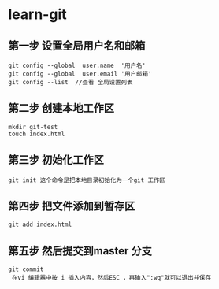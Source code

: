 # learn-git
## 第一步 设置全局用户名和邮箱
	git config --global  user.name  '用户名'
 	git config --global  user.email '用户邮箱'
	git config --list  //查看 全局设置列表
## 第二步  创建本地工作区
	mkdir git-test
	touch index.html
## 第三步 初始化工作区
	git init 这个命令是把本地目录初始化为一个git 工作区
## 第四步 把文件添加到暂存区
	git add index.html
## 第五步 然后提交到master 分支
	git commit 
	 在vi 编辑器中按 i 插入内容，然后ESC ，再输入":wq"就可以退出并保存
